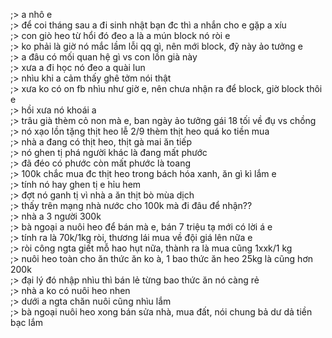 ;> a nhô e<br>
;> để coi tháng sau a đi sinh nhật bạn đc thì a nhắn cho e gặp a xíu<br>
;> con giò heo từ hổi đó đeo a là a mún block nó ròi e<br>
;> ko phải là giờ nó mắc lầm lỗi qq gì, nên mới block, đỹ này ảo tưởng e<br>
;> a đâu có mối quan hệ gì vs con lồn già này<br>
;> xưa a đi học nó đeo a quài lun<br>
;> nhìu khi a cảm thấy ghê tởm nói thật<br>
;> xưa ko có on fb nhìu như giờ e, nên chưa nhận ra để block, giờ block thôi e<br>
;> hồi xưa nó khoái a<br>
;> trâu già thèm cỏ non mà e, ban ngày ảo tưởng gái 18 tối về đụ vs chồng<br>
;> nó xạo lồn tặng thịt heo lễ 2/9 thèm thịt heo quá ko tiền mua<br>
;> nhà a đang có thịt heo, thịt gà mai ăn tiếp<br>
;> nó ghen tị phá người khác là đang mất phước<br>
;> đã đéo có phước còn mất phước là toang<br>
;> 100k chắc mua đc thịt heo trong bách hóa xanh, ăn gì kì lắm e<br>
;> tính nó hay ghen tị e hỉu hem<br>
;> đợt nó ganh tị vì nhà a ăn thịt bò mùa dịch<br>
;> thấy trên mạng nhà nước cho 100k mà đi đâu để nhận??<br>
;> nhà a 3 người 300k<br>
;> bà ngoại a nuôi heo để bán mà e, bán 7 triệu tạ mới có lời á e<br>
;> tính ra là 70k/1kg ròi, thương lái mua về đội giá lên nữa e<br>
;> ròi công ngta giết mỗ hao hụt nữa, thành ra là mua cũng 1xxk/1 kg<br>
;> nuôi heo toàn cho ăn thức ăn ko à, 1 bao thức ăn heo 25kg là cũng hơn 200k<br>
;> đại lý đó nhập nhìu thì bán lẻ từng bao thức ăn nó càng rẻ<br>
;> nhà a ko có nuôi heo nhen<br>
;> dưới a ngta chăn nuôi cũng nhìu lắm<br>
;> bà ngoại nuôi heo xong bán sửa nhà, mua đất, nói chung bả dư dả tiền bạc lắm
